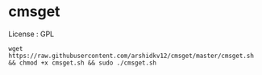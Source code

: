 # cmsget

License : GPL


`wget https://raw.githubusercontent.com/arshidkv12/cmsget/master/cmsget.sh && chmod +x cmsget.sh && sudo ./cmsget.sh`
